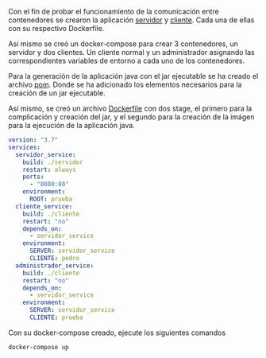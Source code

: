Con el fin de probar el funcionamiento de la comunicación entre contenedores se crearon la aplicación [servidor](./servidor) y [cliente](./cliente). Cada una de ellas con su respectivo Dockerfile.

Así mismo se creó un docker-compose para crear 3 contenedores, un servidor y dos clientes. Un cliente normal y un administrador asignando las correspondientes variables de entorno a cada uno de los contenedores. 

Para la generación de la aplicación java con el jar ejecutable se ha creado el archivo [pom](./pom.xml). Donde se ha adicionado los elementos necesarios para la creación de un jar ejecutable.

Así mismo, se creó un archivo [Dockerfile](./Dockerfile) con dos stage, el primero para la complicación y creación del jar, y el segundo para la creación de la imágen para la ejecución de la aplicación java.

```yaml
version: "3.7"
services:
  servidor_service:
    build: ./servidor
    restart: always
    ports:
      - "8080:80"
    environment:
      ROOT: prueba
  cliente_service:
    build: ./cliente
    restart: "no"
    depends_on:
      - servidor_service
    environment:
      SERVER: servidor_service
      CLIENTE: pedro
  administrador_service:
    build: ./cliente
    restart: "no"
    depends_on:
      - servidor_service
    environment:
      SERVER: servidor_service
      CLIENTE: prueba
```

Con su docker-compose creado, ejecute los siguientes comandos

```shell
docker-compose up
```
